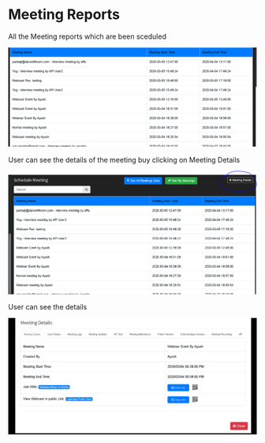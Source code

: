 # Meeting Reports

All the Meeting reports which are been sceduled

![](../.gitbook/assets/image%20%28238%29.png)

User can see the details of the meeting buy clicking on Meeting Details

![](../.gitbook/assets/image%20%2857%29.png)

User can see the details

![](../.gitbook/assets/image%20%2855%29.png)

